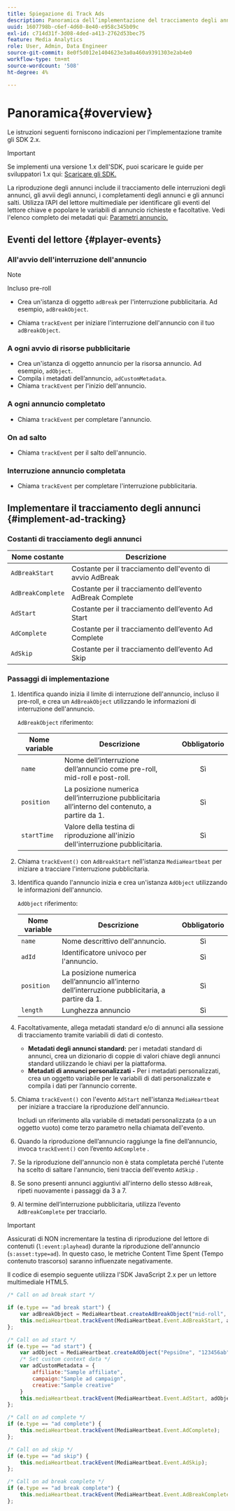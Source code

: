 ```yaml
---
title: Spiegazione di Track Ads
description: Panoramica dell’implementazione del tracciamento degli annunci con Media SDK.
uuid: 1607798b-c6ef-4d60-8e40-e958c345b09c
exl-id: c714d31f-3d08-4ded-a413-2762d53bec75
feature: Media Analytics
role: User, Admin, Data Engineer
source-git-commit: 8e0f5d012e1404623e3a0a460a9391303e2ab4e0
workflow-type: tm+mt
source-wordcount: '508'
ht-degree: 4%

---
```


# Panoramica{#overview}

Le istruzioni seguenti forniscono indicazioni per l&#39;implementazione tramite gli SDK 2.x.

>[!IMPORTANT]
>
>Se implementi una versione 1.x dell&#39;SDK, puoi scaricare le guide per sviluppatori 1.x qui: [Scaricare gli SDK.](/help/sdk-implement/download-sdks.md)

La riproduzione degli annunci include il tracciamento delle interruzioni degli annunci, gli avvii degli annunci, i completamenti degli annunci e gli annunci salti. Utilizza l’API del lettore multimediale per identificare gli eventi del lettore chiave e popolare le variabili di annuncio richieste e facoltative. Vedi l&#39;elenco completo dei metadati qui: [Parametri annuncio.](/help/metrics-and-metadata/ad-parameters.md)

## Eventi del lettore {#player-events}


### All&#39;avvio dell&#39;interruzione dell&#39;annuncio

>[!NOTE]
>Incluso pre-roll

* Crea un&#39;istanza di oggetto `adBreak` per l&#39;interruzione pubblicitaria. Ad esempio, `adBreakObject`.

* Chiama `trackEvent` per iniziare l&#39;interruzione dell&#39;annuncio con il tuo `adBreakObject`.

### A ogni avvio di risorse pubblicitarie

* Crea un&#39;istanza di oggetto annuncio per la risorsa annuncio. Ad esempio, `adObject`.
* Compila i metadati dell’annuncio, `adCustomMetadata`.
* Chiama `trackEvent` per l&#39;inizio dell&#39;annuncio.

### A ogni annuncio completato

* Chiama `trackEvent` per completare l&#39;annuncio.

### On ad salto

* Chiama `trackEvent` per il salto dell&#39;annuncio.

### Interruzione annuncio completata

* Chiama `trackEvent` per completare l&#39;interruzione pubblicitaria.

## Implementare il tracciamento degli annunci {#implement-ad-tracking}

### Costanti di tracciamento degli annunci

| Nome costante | Descrizione   |
|---|---|
| `AdBreakStart` | Costante per il tracciamento dell&#39;evento di avvio AdBreak |
| `AdBreakComplete` | Costante per il tracciamento dell’evento AdBreak Complete |
| `AdStart` | Costante per il tracciamento dell’evento Ad Start |
| `AdComplete` | Costante per il tracciamento dell’evento Ad Complete |
| `AdSkip` | Costante per il tracciamento dell’evento Ad Skip |

### Passaggi di implementazione

1. Identifica quando inizia il limite di interruzione dell&#39;annuncio, incluso il pre-roll, e crea un `AdBreakObject` utilizzando le informazioni di interruzione dell&#39;annuncio.

   `AdBreakObject` riferimento:

   | Nome variable | Descrizione | Obbligatorio |
   | --- | --- | :---: |
   | `name` | Nome dell’interruzione dell’annuncio come pre-roll, mid-roll e post-roll. | Sì |
   | `position` | La posizione numerica dell’interruzione pubblicitaria all’interno del contenuto, a partire da 1. | Sì |
   | `startTime` | Valore della testina di riproduzione all&#39;inizio dell&#39;interruzione pubblicitaria. | Sì |

1. Chiama `trackEvent()` con `AdBreakStart` nell&#39;istanza `MediaHeartbeat` per iniziare a tracciare l&#39;interruzione pubblicitaria.

1. Identifica quando l&#39;annuncio inizia e crea un&#39;istanza `AdObject` utilizzando le informazioni dell&#39;annuncio.

   `AdObject` riferimento:

   | Nome variable | Descrizione | Obbligatorio |
   | --- | --- | :---: |
   | `name` | Nome descrittivo dell&#39;annuncio. | Sì |
   | `adId` | Identificatore univoco per l&#39;annuncio. | Sì |
   | `position` | La posizione numerica dell’annuncio all’interno dell’interruzione pubblicitaria, a partire da 1. | Sì |
   | `length` | Lunghezza annuncio | Sì |

1. Facoltativamente, allega metadati standard e/o di annunci alla sessione di tracciamento tramite variabili di dati di contesto.

   * **Metadati degli annunci standard:** per i metadati standard di annunci, crea un dizionario di coppie di valori chiave degli annunci standard utilizzando le chiavi per la piattaforma.
   * **Metadati di annunci personalizzati -** Per i metadati personalizzati, crea un oggetto variabile per le variabili di dati personalizzate e compila i dati per l’annuncio corrente.

1. Chiama `trackEvent()` con l&#39;evento `AdStart` nell&#39;istanza `MediaHeartbeat` per iniziare a tracciare la riproduzione dell&#39;annuncio.

   Includi un riferimento alla variabile di metadati personalizzata (o a un oggetto vuoto) come terzo parametro nella chiamata dell&#39;evento.

1. Quando la riproduzione dell’annuncio raggiunge la fine dell’annuncio, invoca `trackEvent()` con l’evento `AdComplete` .

1. Se la riproduzione dell&#39;annuncio non è stata completata perché l&#39;utente ha scelto di saltare l&#39;annuncio, tieni traccia dell&#39;evento `AdSkip` .
1. Se sono presenti annunci aggiuntivi all&#39;interno dello stesso `AdBreak`, ripeti nuovamente i passaggi da 3 a 7.
1. Al termine dell’interruzione pubblicitaria, utilizza l’evento `AdBreakComplete` per tracciarlo.

>[!IMPORTANT]
>
>Assicurati di NON incrementare la testina di riproduzione del lettore di contenuti (`l:event:playhead`) durante la riproduzione dell&#39;annuncio (`s:asset:type=ad`). In questo caso, le metriche Content Time Spent (Tempo contenuto trascorso) saranno influenzate negativamente.

Il codice di esempio seguente utilizza l&#39;SDK JavaScript 2.x per un lettore multimediale HTML5.

```js
/* Call on ad break start */

if (e.type == "ad break start") {
    var adBreakObject = MediaHeartbeat.createAdBreakObject("mid-roll", 2, 500);
    this.mediaHeartbeat.trackEvent(MediaHeartbeat.Event.AdBreakStart, adBreakObject);
};

/* Call on ad start */
if (e.type == "ad start") {
    var adObject = MediaHeartbeat.createAdObject("PepsiOne", "123456ab", 1, 30);
    /* Set custom context data */
    var adCustomMetadata = {
        affiliate:"Sample affiliate",
        campaign:"Sample ad campaign",
        creative:"Sample creative"
    }
    this.mediaHeartbeat.trackEvent(MediaHeartbeat.Event.AdStart, adObject, adCustomMetadata);
};

/* Call on ad complete */
if (e.type == "ad complete") {
    this.mediaHeartbeat.trackEvent(MediaHeartbeat.Event.AdComplete);
};

/* Call on ad skip */
if (e.type == "ad skip") {
    this.mediaHeartbeat.trackEvent(MediaHeartbeat.Event.AdSkip);
};

/* Call on ad break complete */
if (e.type == "ad break complete") {
    this.mediaHeartbeat.trackEvent(MediaHeartbeat.Event.AdBreakComplete);
};
```

